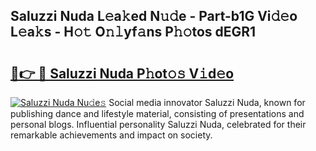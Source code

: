 ## Saluzzi Nuda L𝚎a𝚔ed N𝚞𝚍e - Part-b1G Vi𝚍𝚎o L𝚎a𝚔s - H𝚘𝚝 O𝚗𝚕yf𝚊ns P𝚑𝚘tos dEGR1

# <h2><a href="http://kf27tf.oniu.top/?m=Saluzzi+Nuda">🔗👉 🔴 Saluzzi Nuda P𝚑ot𝚘𝚜 V𝚒d𝚎o</a></h2>

[![Saluzzi Nuda Nu𝚍e𝚜](https://i.imgur.com/0qMVB7G.gif)](http://kf27tf.oniu.top/?m=Saluzzi+Nuda)
Social media innovator Saluzzi Nuda, known for publishing dance and lifestyle material, consisting of presentations and personal blogs. Influential personality Saluzzi Nuda, celebrated for their remarkable achievements and impact on society.  
